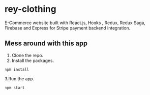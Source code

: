 # rey-clothing
E-Commerce website built with React.js, Hooks , Redux, Redux Saga, Firebase and Express for Stripe payment backend integration.


## Mess around with this app
1. Clone the repo.
2. Install the packages.

 ```npm install```

3.Run the app.

 ```npm start```
   
   
